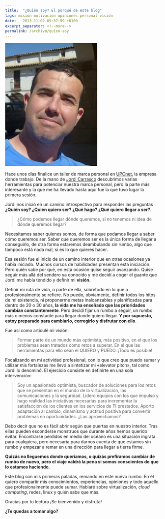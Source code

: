 ```yaml
---
title:  "¿Quién soy? El porqué de este blog"
tags: misión motivación opiniones personal visión
date:   2013-11-02 09:37:59 +0100
excerpt_separator: <!--more-->
permalink: /archivo/quien-soy
---
```


![Yo, Via de la Plata 2013](/assets/img/camino_2013-e1383555209402.jpg)    

Hace unos días finalice un taller de marca personal en [UPCnet](http://www.upcnet.es/), la empresa donde trabajo. De la mano de [Jordi Carrasco](http://www.linkedin.com/in/jordicarrascomuria) descubrimos varias herramientas para potenciar nuestra marca personal, pero la parte más interesante y la que me ha llevado hasta aquí fue la que tuvo lugar la primera sesión.

Jordi nos inició en un camino introspectivo para responder las preguntas **¿Quién soy? ¿Quién quiero ser? ¿Qué hago? ¿Qué quiero llegar a ser?**.

> ¿Cómo podemos llegar dónde queremos, si no tenemos ni idea de dónde queremos llegar?

<!--more-->

Necesitamos saber quienes somos, de forma que podamos llegar a saber cómo queremos ser. Saber que queremos ser es la única forma de llegar a conseguirlo, de otra forma estaremos deambulando sin rumbo, algo que tampoco está nada mal, si es lo que quieres hacer.

Esa sesión fue el inicio de un camino interior que en otras ocasiones ya había iniciado. Muchos cursos de habilidades presentan esta iniciación. Pero quién sabe por qué, en esta ocasión quise seguir avanzando. Quise seguir más allá del sendero ya conocido y me decidí a coger el guante que Jordi me había tendido y definir mi **visión**.

Definir mi ruta de vida, o parte de ella, sobretodo en lo que a profesionalmente se refiere. No puedo, obviamente, definir todos los hitos de mi existencia, ni proponerme metas inalcanzables y planificadas para dentro de 20 o 30 años, **la vida me ha enseñado que las prioridades cambian constantemente**. Pero decidí fijar un rumbo a seguir, un rumbo más o menos constante para llegar donde quiero llegar. **Y por supuesto, estoy preparado para cambiarlo, corregirlo y disfrutar con ello**.

Fue así como articulé mi visión:

> Formar parte de un mundo más optimista, más positivo, en el que los problemas sean tratados como retos a superar. En el que las herramientas para ello sean el QUIERO y PUEDO. ¡Todo es posible!

Focalizando en mi actividad profesional, con lo que creo que puedo sumar y utilizar mis fortalezas me llevó a sintetizar mi «elevator pitch», tal como Jordi lo denominó. El ejercicio consiste en definirte en una sola intervención:

> Soy un apasionado optimista, buscador de soluciones para los retos que se presentan en el mundo de la virtualización, las comunicaciones y la seguridad. Lidero equipos con los que impulso y hago realidad las iniciativas necesarias para incrementar la satisfacción de los clientes en los servicios de TI prestados. Aporto adaptación al cambio, dinamismo y actitud positiva para convertir problemas en oportunidades. ¿Las aprovechamos?

Debo decir que no es fácil abrir según que puertas en nuestro interior. Tras ellas pueden esconderse monstruos que durante años hemos querido evitar. Encontrarse perdidos en medio del océano es una situación ingrata para cualquiera, pero necesaria para darnos cuenta de que estamos sin rumbo y empezar a remar en una dirección para llegar a tierra firme.

**Quizás no lleguemos donde queríamos, o quizás prefiramos cambiar de rumbo de nuevo, pero el viaje valdrá la pena si somos conscientes de que lo estamos haciendo.**

Este blog son mis primeras paladas, remando en este nuevo rumbo. En él quiero compartir mis conocimientos, experiencias, opiniones y todo aquello que profesionalmente puede sumar. Hablaré sobre virtualización, *cloud computing*, redes, linux y quién sabe que más.

Gracias por tu lectura ¡Se bienvenido y disfruta!

**¿Te quedas a tomar algo?**